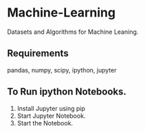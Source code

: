 # Machine-Learning
Datasets and Algorithms for Machine Leaning. 

## Requirements
pandas, numpy, scipy, ipython, jupyter

## To Run ipython Notebooks.
1. Install Jupyter using pip
2. Start Jupyter Notebook.
3. Start the Notebook.
